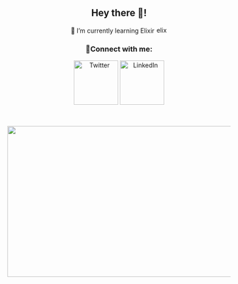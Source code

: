 
<div style="text-align:center" align="center">
  

## Hey there 👋!
    
🌱 I’m currently learning Elixir <a href="https://elixir-lang.org" target="_blank" rel="noreferrer"></a><img src="https://www.vectorlogo.zone/logos/elixir-lang/elixir-lang-icon.svg" alt="elixir" width="25" height="15"/> 
  
### 📱Connect with me:
   
[<img align="center" alt="Twitter" width="100px" src="https://img.shields.io/badge/twitter-%231DA1F2.svg?&style=for-the-badge&logo=twitter&logoColor=white" />][twitter]
[<img align="center" alt="LinkedIn" width="100px" src="https://img.shields.io/badge/linkedin-%230077B5.svg?&style=for-the-badge&logo=linkedin&logoColor=white" />][linkedin]

<br/>
<br/>

[twitter]: https://twitter.com/vasquez0923
[linkedin]: https://www.linkedin.com/in/jair-vasquez-4a96a8217/
</div>
<div style="text-align:center" align="center">
  
<img src="https://cutewallpaper.org/21/pixel-art-aesthetic/Japanese-Koi-Fish-Pixel-Art-Aesthetic-..gif" height="341" width="900">


 

